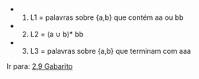 - 1. L1 = palavras sobre {a,b} que contém aa ou bb
- 2. L2 = (a ∪ b)* bb
- 3. L3 = palavras sobre {a,b} que terminam com aaa

Ir para: [2.9 Gabarito](9-gabarito-afnd.md)